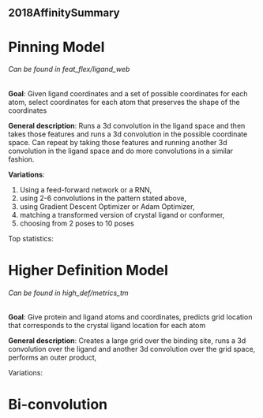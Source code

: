 ## 2018AffinitySummary

# Pinning Model 
###### Can be found in *feat_flex/ligand_web*


**Goal**: Given ligand coordinates and a set of possible coordinates for each atom, select coordinates for each atom that preserves the shape of the coordinates

**General description**: Runs a 3d convolution in the ligand space and then takes those features and runs a 3d convolution in the possible coordinate space. Can repeat by taking those features and running another 3d convolution in the ligand space and do more convolutions in a similar fashion.

**Variations**: 
1. Using a feed-forward network or a RNN, 
2. using 2-6 convolutions in the pattern stated above, 
3. using Gradient Descent Optimizer or Adam Optimizer, 
4. matching a transformed version of crystal ligand or conformer, 
5. choosing from 2 poses to 10 poses

Top statistics:


# Higher Definition Model
###### Can be found in *high_def/metrics_tm*


**Goal**: Give protein and ligand atoms and coordinates, predicts grid location that corresponds to the crystal ligand location for each atom

**General description**: Creates a large grid over the binding site, runs a 3d convolution over the ligand and another 3d convolution over the grid space, performs an outer product, 

Variations: 


# Bi-convolution

